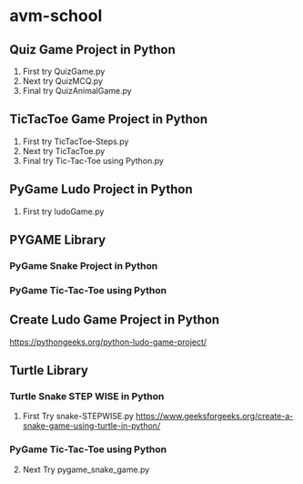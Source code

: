 # avm-school


## Quiz Game Project in Python 
1) First try QuizGame.py
2) Next  try QuizMCQ.py
3) Final try QuizAnimalGame.py


## TicTacToe Game Project in Python 
1) First try TicTacToe-Steps.py
2) Next  try TicTacToe.py
3) Final try Tic-Tac-Toe using Python.py

## PyGame Ludo Project in Python 
1) First try ludoGame.py

## PYGAME Library
### PyGame Snake Project in Python 
### PyGame Tic-Tac-Toe using Python


## Create Ludo Game Project in Python 
https://pythongeeks.org/python-ludo-game-project/


## Turtle Library
### Turtle Snake STEP WISE in Python 
1)  First Try snake-STEPWISE.py
https://www.geeksforgeeks.org/create-a-snake-game-using-turtle-in-python/

### PyGame Tic-Tac-Toe using Python
2)  Next Try pygame_snake_game.py
